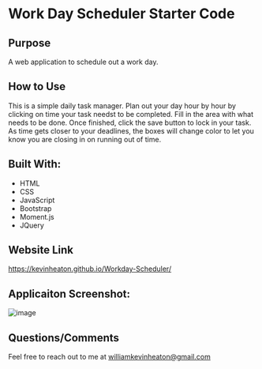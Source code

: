 # Work Day Scheduler Starter Code

## Purpose
A web application to schedule out a work day.

## How to Use
This is a simple daily task manager. Plan out your day hour by hour by clicking on time your task needst to be completed. Fill in the area with what needs to be done. Once finished, click the save button to lock in your task. As time gets closer to your deadlines, the boxes will change color to let you know you are closing in on running out of time.

## Built With:
* HTML
* CSS
* JavaScript
* Bootstrap
* Moment.js
* JQuery

## Website Link
https://kevinheaton.github.io/Workday-Scheduler/

## Applicaiton Screenshot:
![image](https://user-images.githubusercontent.com/98269245/158062690-f95d2341-230d-444a-a065-b8c87fd74e58.png)

## Questions/Comments
Feel free to reach out to me at williamkevinheaton@gmail.com
